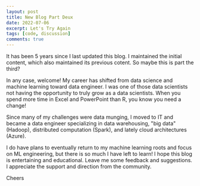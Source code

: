 ```yaml
---
layout: post
title: New Blog Part Deux
date: 2022-07-06
excerpt: Let's Try Again
tags: [code, discussion]
comments: true
---
```


It has been 5 years since I last updated this blog. I maintained the initial content, which also maintained its previous cotent. So maybe this is part the third? 

In any case, welcome! My career has shifted from data science and machine learning toward data engineer. I was one of those data scientists not having the opportunity to truly grow as a data scientists. When you spend more time in Excel and PowerPoint than R, you know you need a change! 

Since many of my challenges were data munging, I moved to IT and became a data engineer specializing in data warehousing, "big data" (Hadoop), distributed computation (Spark), and lately cloud architectures (Azure). 

I do have plans to eventually return to my machine learning roots and focus on ML engineering, but there is so much I have left to learn! I hope this blog is entertaining and educational. Leave me some feedback and suggestions. I appreciate the support and direction from the community.

Cheers
